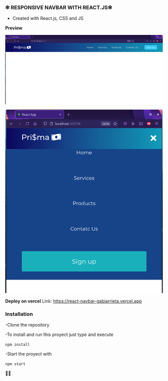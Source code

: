 ### ❇ RESPONSIVE NAVBAR WITH REACT.JS❇

- Created with React.js, CSS and JS

**Preview**

![NavBar](navbar.png "Navbar")

![NavBar](navbarR.png "Navbar")

**Deploy on vercel**
Link: https://react-navbar-gabiarrieta.vercel.app
### Installation

-Clone the repository

-To install and run this proyect just type and execute

`npm install`

-Start the proyect with

`npm start`

👩‍💻

